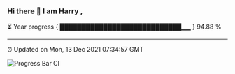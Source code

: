 ### Hi there 👋 I am Harry , 

⏳ Year progress { ████████████████████████████▁▁ } 94.88 %

---

⏰ Updated on Mon, 13 Dec 2021 07:34:57 GMT

![Progress Bar CI](https://github.com/duykhang68/duykhang68/workflows/Progress%20Bar%20CI/badge.svg)

